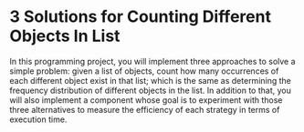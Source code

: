 # 3 Solutions for Counting Different Objects In List
In this programming project, you will implement three approaches to solve a simple problem: given a list of  objects, count how many occurrences of each different object exist in that list; which is the same as determining the frequency distribution of different objects in the list. In addition to that, you will also implement a component whose goal is to experiment with those three alternatives to measure the efficiency of each strategy in terms of execution time. 
